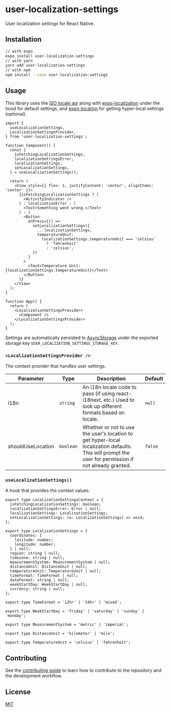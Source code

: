 # user-localization-settings

User localization settings for React Native.

## Installation

```sh
// with expo
expo install user-localization-settings
// with yarn
yarn add user-localization-settings
// with npm
npm install --save user-localization-settings
```

## Usage

This library uses the [ISO locale api](hhttps://iso-locale.vercel.app/api/v1/countries) along with [expo-localization](https://docs.expo.dev/versions/latest/sdk/localization/) under the hood for default settings, and [expo-location](https://docs.expo.dev/versions/latest/sdk/location/) for getting hyper-local settings (optional).

```tsx
import {
  useLocalizationSettings,
  LocalizationSettingsProvider,
} from 'user-localization-settings';

function Component() {
  const {
    isFetchingLocalizationSettings,
    localizationSettingsError,
    localizationSettings,
    setLocalizationSettings,
  } = useLocalizationSettings();

  return (
    <View style={{ flex: 1, justifyContent: 'center', alignItems: 'center' }}>
      {isFetchingLocalizationSettings ? (
        <ActivityIndicator />
      ) : localizationError : (
        <Text>Something went wrong.</Text>
      ) : (
        <Button
          onPress={() =>
            setLocalizationSettings({
              ...localizationSettings,
              temperatureUnit:
                localizationSettings.temperatureUnit === 'celsius'
                  ? 'fahrenheit'
                  : 'celsius',
            })
          }
        >
          <Text>Temperature Unit: {localizationSettings.temperatureUnit}</Text>
        </Button>
      )}
    </View>
  );
}

function App() {
  return (
    <LocalizationSettingsProvider>
      <Component />
    </LocalizationSettingsProvider>
  );
}
```

Settings are automatically persisted to [AsyncStorage](https://github.com/react-native-async-storage/async-storage) under the exported storage key `USER_LOCALIZATION_SETTINGS_STORAGE_KEY`.

### `<LocalizationSettingsProvider />`

The context provider that handles user settings.

| Parameter         | Type      | Description                                                                                                                                          | Default |
| ----------------- | --------- | ---------------------------------------------------------------------------------------------------------------------------------------------------- | ------- |
| i18n              | `string`  | An i18n locale code to pass (if using react-i18next, etc.) Used to look up different formats based on locale.                                        | `null`  |
| shouldUseLocation | `boolean` | Whether or not to use the user's location to get hyper-local localization defaults. This will prompt the user for permission if not already granted. | `false` |

### `useLocalizationSettings()`

A hook that provides the context values.

```tsx
export type LocalizationSettingsContext = {
  isFetchingLocalizationSettings: boolean;
  localizationSettingsError: Error | null;
  localizationSettings: LocalizationSettings;
  setLocalizationSettings: (e: LocalizationSettings) => void;
};

export type LocalizationSettings = {
  coordinates: {
    latitude: number;
    longitude: number;
  } | null;
  region: string | null;
  timezone: string | null;
  measurementSystem: MeasurementSystem | null;
  distanceUnit: DistanceUnit | null;
  temperatureUnit: TemperatureUnit | null;
  timeFormat: TimeFormat | null;
  dateFormat: string | null;
  weekStartDay: WeekStartDay | null;
  currency: string | null;
};

export type TimeFormat = '12hr' | '24hr' | 'mixed';

export type WeekStartDay = 'friday' | 'saturday' | 'sunday' | 'monday';

export type MeasurementSystem = 'metric' | 'imperial';

export type DistanceUnit = 'kilometer' | 'mile';

export type TemperatureUnit = 'celsius' | 'fahrenheit';
```

## Contributing

See the [contributing guide](CONTRIBUTING.md) to learn how to contribute to the repository and the development workflow.

## License

[MIT](./LICENSE)
